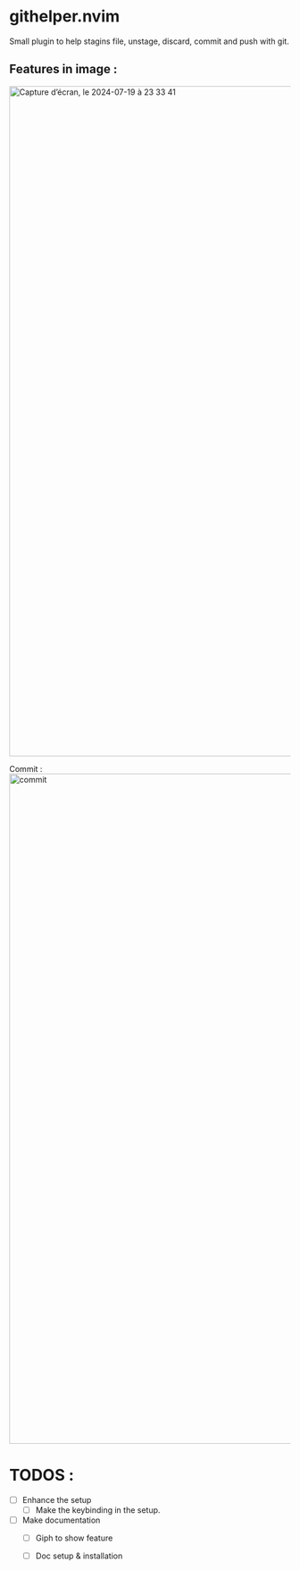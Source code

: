 # githelper.nvim
Small plugin to help stagins file, unstage, discard, commit and push with git.


## Features in image  :
<img width="1200" alt="Capture d’écran, le 2024-07-19 à 23 33 41" src="https://github.com/user-attachments/assets/4dc8e8e2-85d1-4d33-88c2-a10591cc888b">

Commit : 
<img width="1200" alt="commit" src="https://github.com/user-attachments/assets/fb52fd5e-7a2d-4271-8641-521f2b875874">


# TODOS : 

- [ ] Enhance the setup
    - [ ] Make the keybinding in the setup.
- [ ] Make documentation
    - [ ] Giph to show feature
    - [ ] Doc setup & installation

